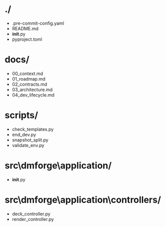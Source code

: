 # ./
- .pre-commit-config.yaml
- README.md
- __init__.py
- pyproject.toml

# docs/
- 00_context.md
- 01_roadmap.md
- 02_contracts.md
- 03_architecture.md
- 04_dev_lifecycle.md

# scripts/
- check_templates.py
- end_dev.py
- snapshot_split.py
- validate_env.py

# src\dmforge\application/
- __init__.py

# src\dmforge\application\controllers/
- deck_controller.py
- render_controller.py

